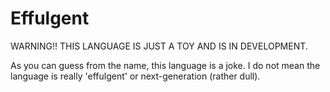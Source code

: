 # Effulgent

WARNING!! THIS LANGUAGE IS JUST A TOY AND IS IN DEVELOPMENT.

As you can guess from the name, this language is a joke. I do not mean the language is really 'effulgent' or next-generation (rather dull).
